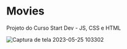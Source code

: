 # Movies
Projeto do Curso Start Dev - JS, CSS e HTML


![Captura de tela 2023-05-25 103302](https://github.com/camyllasantos/Movies/assets/106920831/09bb2ce7-0af8-4976-8cb5-27e2c081165c)
